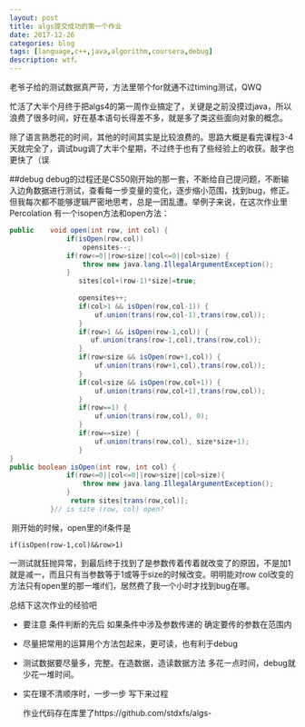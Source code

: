 ```yaml
---
layout: post
title: algs提交成功的第一个作业
date: 2017-12-26
categories: blog
tags: [language,c++,java,algorithm,coursera,debug]
description: wtf。
---
```

老爷子给的测试数据真严苛，方法里带个for就通不过timing测试，QWQ 

​    忙活了大半个月终于把algs4的第一周作业搞定了，关键是之前没摸过java，所以浪费了很多时间，好在基本语句长得差不多，就是多了类这些面向对象的概念。

​    除了语言熟悉花的时间，其他的时间其实是比较浪费的。思路大概是看完课程3-4天就完全了，调试bug调了大半个星期，不过终于也有了些经验上的收获。敲字也更快了（误

##debug
​    debug的过程还是CS50刚开始的那一套，不断给自己提问题，不断输入边角数据进行测试，查看每一步变量的变化，逐步缩小范围，找到bug，修正。但我每次都不能够逻辑严密地思考，总是一团乱遭。举例子来说，在这次作业里Percolation 有一个isopen方法和open方法：
 ```java
 public    void open(int row, int col) {
			   if(isOpen(row,col))
				   opensites--;
			   if(row<=0||row>size||col<=0||col>size) {
 				   throw new java.lang.IllegalArgumentException();
			   }
			      sites[col+(row-1)*size]=true;
			      
			      opensites++;
			      if(col>1 && isOpen(row,col-1)) {
			    	  uf.union(trans(row,col-1),trans(row,col));
			      }
			      if(row>1 && isOpen(row-1,col)) {
			    	 uf.union(trans(row-1,col),trans(row,col)); 
			      }
			      if(row<size && isOpen(row+1,col)) {
			    	  uf.union(trans(row+1,col),trans(row,col));
			      }
			      if(col<size && isOpen(row,col+1)) {
			    	  uf.union(trans(row,col+1),trans(row,col));
			      }
			      if(row==1) {
			    	  uf.union(trans(row,col), 0);
			      }
			      if(row==size) {
			    	  uf.union(trans(row,col), size*size+1);
			      }
}
public boolean isOpen(int row, int col) {
			   if(row<=0||col<=0||row>size||col>size){				  
				   throw new java.lang.IllegalArgumentException(); 
			   }                   
				return sites[trans(row,col)];
		   }// is site (row, col) open?
 ```

​    刚开始的时候，open里的if条件是

```
if(isOpen(row-1,col)&&row>1)
```

一测试就狂抛异常，到最后终于找到了是参数传着传着就改变了的原因，不是加1就是减一，而且只有当参数等于1或等于size的时候改变。明明能对row col改变的方法只有open里的那一堆if们，居然费了我一个小时才找到bug在哪。

 总结下这次作业的经验吧

- 要注意 条件判断的先后 如果条件中涉及参数传递的 确定要传的参数在范围内  

- 尽量把常用的运算用个方法包起来，更可读，也有利于debug

- 测试数据要尽量多，完整。在造数据，造读数据方法 多花一点时间，debug就少花一堆时间。

- 实在理不清顺序时，一步一步 写下来过程

  作业代码存在库里了https://github.com/stdxfs/algs-

